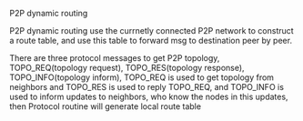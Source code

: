 P2P dynamic routing

P2P dynamic routing use the currnetly connected P2P network to construct a route table,
and use this table to forward msg to destination peer by peer.

There are three protocol messages to get P2P topology, TOPO_REQ(topology request), 
TOPO_RES(topology response), TOPO_INFO(topology inform), TOPO_REQ is used to get 
topology from neighbors and TOPO_RES is used to reply TOPO_REQ, and TOPO_INFO is 
used to inform updates to neighbors, who know the nodes in this updates, then Protocol 
routine will generate local route table 
